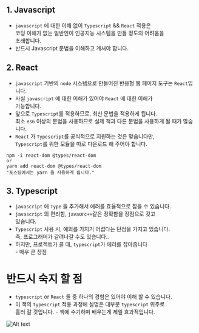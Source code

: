 ## 1. Javascript
* `javascript` 에 대한 이해 없이 `Typescript` && `React` 적용은 <br/> 코딩 이해가 없는 일반인이 인공지능 시스템을 만들 정도의 어려움을 <br/> 초래합니다.
* 반드시 Javascript 문법을 이해하고 계셔야 합니다.   <br/>

## 2. React
* `javascript` 기반의 `node` 시스템으로 만들어진 반응형 웹 페이지 도구는 `React`입니다.
* 사실 `javascript` 에 대한 이해가 있어야 `React` 에 대한 이해가 <br/>가능합니다. 
* 앞으로 `Typescript`를 적용하므로, 최신 문법을 적용하게 됩니다.<br/> 최소 `es6` 이상의 문법을 사용하므로 실제 책과 다른 문법을 사용하게 될 때가 많습니다.
* `React` 가 `Typescript`를 공식적으로 지원하는 것은 맞습니다만, <br/> `Typescript`를 위한 모듈을 따로 다운로드 해 주어야 합니다.
```
npm -i react-dom @types/react-dom
or
yarn add react-dom @types/react-dom
"포스팅에서는 yarn 을 사용하게 됩니다."
```

## 3. Typescript
* `javascript` 에 `Type` 을 추가해서 에러를 효율적으로 잡을 수 있습니다.
* `javascript` 의 편리함, `java`or`c++`같은 정확함을 장점으로 갖고 <br/> 있습니다.
* `Typescript` 사용 시, 예외를 가지기 어렵다는 단점을 가지고 있습니다. <br/> 즉, 프로그래머가 갈려나갈 수도 있습니다..
* 하지만, 프로젝트가 클 때, `typescript`가 에러를 잡아줍니다<br/> - 매우 큰 장점


# 반드시 숙지 할 점
* `typescript` or `React` 둘 중 하나의 경험은 있어야 이해 할 수 있습니다.
* 이 책의 `typescript` 적용 과정에 설명은 대부분 `typescript` 위주로 <br/> 흘러 갈 것입니다. - 책에 수기하며 배우는게 제일 효과적입니다.

![Alt text](/damhyeong.github.io/_img/react-img/react-page-exam.PNG)
